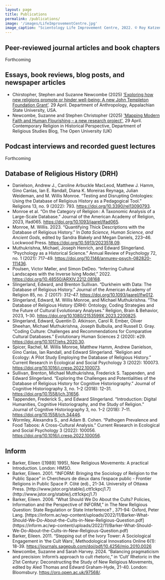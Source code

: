 ```yaml
---
layout: page
title: Publications
permalink: /publications/
image: '/images/LifeImprovementCentre.jpg'
image_caption: "Scientology Life Improvement Centre, 2022. © Roy Katzenberg, CC BY-SA 2.0."
---
```


<div class="publication-category">
<h2>Peer-reviewed journal articles and book chapters</h2>
<p class="forthcoming">Forthcoming</p>
</div>

<div class="publication-category">
<h2>Essays, book reviews, blog posts, and newspaper articles</h2>
<ul class="publication-list">
<li>Chirstopher, Stephen and Suzanne Newcombe (2025) <a href="https://anthro.appstate.edu/news/exploring-how-new-religions-promote-or-hinder-well-being-new-john-templeton-foundation-grant">‘Exploring how new religions promote or hinder well-being: A new John Templeton Foundation Grant’</a>. 29 April. Department of Anthropology, Appalachian State University, USA. 

<li>Newcombe, Suzanne and Stephen Christopher (2025) <a href="https://www.open.ac.uk/blogs/religious-studies/?p=1920">'Mapping Modern Faith and Human Flourishing – a new research project'</a>, 29 April. Contemporary Religion in Historical Perspective, Department of Religious Studies Blog, The Open University (UK)</li>
</ul>
</div>
<div class="publication-category">
<h2>Podcast interviews and recorded guest lectures</h2>
<p class="forthcoming">Forthcoming</p>
</div>

<div class="publication-category">
<h2>Database of Religious History (DRH)</h2>
<ul class="publication-list">
<li>Danielson, Andrew J., Caroline Arbuckle MacLeod, Matthew J. Hamm, Gino Canlas, Ian E. Randall, Diana K. Moreiras Reynaga, Julian Weideman, and M. Willis Monroe. “Testing and Disrupting Ontologies: Using the Database of Religious History as a Pedagogical Tool.” Religions 13, no. 9 (2022): 793. <a href="https://doi.org/10.3390/rel13090793">https://doi.org/10.3390/rel13090793</a>.</li>

<li>Monroe et al. “On the Category of Religion : A Taxonomic Analysis of a Large-Scale Database.” Journal of the American Academy of Religion, 2023, lfad065. <a href="https://doi.org/10.1093/jaarel/lfad065">https://doi.org/10.1093/jaarel/lfad065</a>.</li>

<li>Monroe, M. Willis. 2023. “Quantifying Thick Descriptions with the Database of Religious History.” In <em>Data Science, Human Science, and Ancient Gods</em>, edited by Sandra Blakely and Megan Daniels, 223–46. Lockwood Press. <a href="https://doi.org/10.5913/2023518.09">https://doi.org/10.5913/2023518.09</a>.</li>

<li>Muthukrishna, Michael, Joseph Henrich, and Edward Slingerland. “Psychology as a Historical Science.” Annual Review of Psychology 72, no. 1 (2021): 717–49. <a href="https://doi.org/10.1146/annurev-psych-082820-111436">https://doi.org/10.1146/annurev-psych-082820-111436</a>.</li>

<li>Poulsen, Victor Møller, and Simon DeDeo. “Inferring Cultural Landscapes with the Inverse Ising Model,” 2022. <a href="https://doi.org/10.48550/ARXIV.2212.08168">https://doi.org/10.48550/ARXIV.2212.08168</a>.</li>

<li>Slingerland, Edward, and Brenton Sullivan. “Durkheim with Data: The Database of Religious History.” Journal of the American Academy of Religion 85, no. 2 (2017): 312–47. <a href="https://doi.org/10.1093/jaarel/lfw012">https://doi.org/10.1093/jaarel/lfw012</a>.</li>

<li>Slingerland, Edward, M. Willis Monroe, and Michael Muthukrishna. “The Database of Religious History (DRH): Ontology, Coding Strategies and the Future of Cultural Evolutionary Analyses.” Religion, Brain & Behavior, 2023, 1–30. <a href="https://doi.org/10.1080/2153599X.2023.2200825">https://doi.org/10.1080/2153599X.2023.2200825</a>.</li>

<li>Slingerland, Edward, Quentin D. Atkinson, Carol R. Ember, Oliver Sheehan, Michael Muthukrishna, Joseph Bulbulia, and Russell D. Gray. “Coding Culture: Challenges and Recommendations for Comparative Cultural Databases.” Evolutionary Human Sciences 2 (2020): e29. <a href="https://doi.org/10.1017/ehs.2020.30">https://doi.org/10.1017/ehs.2020.30</a>.</li>

<li>Spicer, Rachel, M. Willis Monroe, Matthew Hamm, Andrew Danielson, Gino Canlas, Ian Randall, and Edward Slingerland. “Religion and Ecology: A Pilot Study Employing the Database of Religious History.” Current Research in Ecological and Social Psychology 3 (2022): 100073. <a href="https://doi.org/10.1016/j.cresp.2022.100073">https://doi.org/10.1016/j.cresp.2022.100073</a>.</li>

<li>Sullivan, Brenton, Michael Muthukrishna, Frederick S. Tappenden, and Edward Slingerland. “Exploring the Challenges and Potentialities of the Database of Religious History for Cognitive Historiography.” Journal of Cognitive Historiography 3, no. 1–2 (2018): 12–31. <a href="https://doi.org/10.1558/jch.31656">https://doi.org/10.1558/jch.31656</a>.</li>

<li>Tappenden, Frederick S., and Edward Slingerland. “Introduction: Digital Humanities, Cognitive Historiography, and the Study of Religion.” Journal of Cognitive Historiography 3, no. 1–2 (2018): 7–11. <a href="https://doi.org/10.1558/jch.34446">https://doi.org/10.1558/jch.34446</a>.</li>

<li>Wormley, Alexandra S., and Adam B. Cohen. “Pathogen Prevalence and Food Taboos: A Cross-Cultural Analysis.” Current Research in Ecological and Social Psychology 3 (2022): 100056. <a href="https://doi.org/10.1016/j.cresp.2022.100056">https://doi.org/10.1016/j.cresp.2022.100056</a>.</li>
</ul>
</div>

<div class="publication-category">
<h2>Inform</h2>    <ul class="publication-list">

<li>Barker, Eileen ([1989] 1995), New Religious Movements: A practical Introduction. London: HMSO.</li>

<li>Barker, Eileen. 2001.  “INFORM: Bringing the Sociology of Religion to the Public Space” in Chercheurs de dieux dans l’espace public - Frontier Religions in Public Space P. Côté (ed)., 21-34. University of Ottawa Press. [http://www.jstor.org/stable/j.ctt1ckpcj1.7](http://www.jstor.org/stable/j.ctt1ckpcj1.7) </li>

<li>Barker, Eileen. 2006. “What Should We Do About the Cults? Policies, Information and the Perspective of INFORM,” in The New Religious Question: State Regulation or State Interference? , 371-94: Oxford, Peter Lang. [https://inform.ac/wp-content/uploads/2022/11/Barker-What-Should-We-Do-About-the-Cults-in-New-Religious-Question.pdf](https://inform.ac/wp-content/uploads/2022/11/Barker-What-Should-We-Do-About-the-Cults-in-New-Religious-Question.pdf) </li>

<li>Barker, Eileen. 2011. “Stepping out of the Ivory Tower: A Sociological Engagement in ‘the Cult Wars’, Methodological Innovations Online 6(1): 18-39. <a href="https://journals.sagepub.com/doi/pdf/10.4256/mio.2010.0026">https://journals.sagepub.com/doi/pdf/10.4256/mio.2010.0026</a> </li>

<li>Newcombe, Suzanne and Sarah Harvey. 2024. “Balancing pragmaticism and precision: Inform’s approach to cult rhetoric,” in ‘Cult’ Rhetoric in the 21st Century: Deconstructing the Study of New Religious Movements, edited by Aled Thomas and Edward Graham-Hyde, 21-40. London: Bloomsbury. <a href="https://oro.open.ac.uk/97568/">https://oro.open.ac.uk/97568/</a>. </li>
</ul></div>
